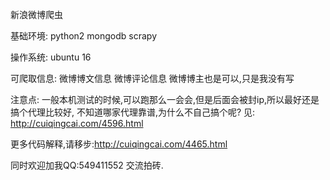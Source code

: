 新浪微博爬虫 

基础环境:
    python2
    mongodb
    scrapy

操作系统:
    ubuntu 16

可爬取信息:
    微博博文信息
    微博评论信息
    微博博主也是可以,只是我没有写

注意点:
    一般本机测试的时候,可以跑那么一会会,但是后面会被封ip,所以最好还是搞个代理比较好,
    不知道哪家代理靠谱,为什么不自己搞个呢? 
    见: http://cuiqingcai.com/4596.html


更多代码解释,请移步:http://cuiqingcai.com/4465.html

同时欢迎加我QQ:549411552  交流拍砖.

